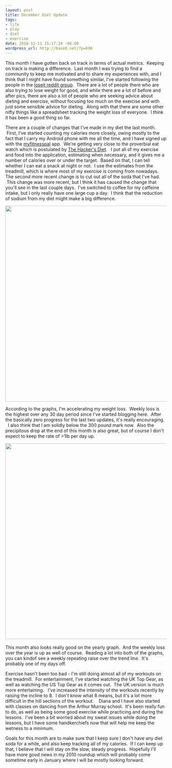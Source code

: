 ```yaml
--- 
layout: post
title: December Diet Update
tags: 
- life
- play
- diet
- exercise
date: 2010-12-11 15:17:24 -06:00
wordpress_url: http://base0.net/?p=696
---
```

This month I have gotten back on track in terms of actual metrics.  Keeping on track is making a difference.  Last month I was trying to find a community to keep me motivated and to share my experiences with, and I think that I might have found something similar, I've started following the people in the <a href="http://reddit.com/r/loseit/">loseit reddit group</a>.  There are a lot of people there who are also trying to lose weight for good, and while there are a lot of before and after pics, there are also a lot of people who are seeking advice about dieting and exercise, without focusing too much on the exercise and with just some sensible advice for dieting.  Along with that there are some other nifty things like a spreadsheet tracking the weight loss of everyone.  I think it has been a good thing so far.

There are a couple of changes that I've made in my diet the last month.  First, I've started counting my calories more closely, owing mostly to the fact that I carry my Android phone with me all the time, and I have signed up with the <a href="http://www.myfitnesspal.com/android">myfitnesspal</a> app.  We're getting very close to the proverbial eat watch which is postulated by <a href="http://www.fourmilab.ch/hackdiet/www/hackdiet.html">The Hacker's Diet</a>.   I put all of my exercise and food into the application, estimating when necessary, and it gives me a number of calories over or under the target.  Based on that, I can tell whether I can eat a snack at night or not.  I use the estimates from the treadmill, which is where most of my exercise is coming from nowadays.   The second more recent change is to cut out all of the soda that I've had.  This change was more recent, but I think it has caused the change that you'll see in the last couple days.  I've switched to coffee for my caffeine intake, but I only really have one large cup a day.  I think that the reduction of sodium from my diet might make a big difference.﻿

<a href="http://base0.net/wp-content/uploads/2010/12/30d-dec11.png"><img class="alignnone size-full wp-image-697" title="Diet Progress December 11 - 30 days" src="http://base0.net/wp-content/uploads/2010/12/30d-dec11.png" alt="" width="610" /></a>

According to the graphs, I'm accelerating my weight loss.  Weekly loss is the highest over any 30 day period since I've started blogging here.  After the basically zero progress for the last two updates, it's really encouraging.   I also think that I am solidly below the 300 pound mark now.  Also the precipitous drop at the end of this month is also great, but of course I don't expect to keep the rate of &gt;1lb per day up.

﻿<a href="http://base0.net/wp-content/uploads/2010/12/ytd-dec9.png"><img class="alignnone size-full wp-image-698" title="Diet Progress Year to Date - December 9" src="http://base0.net/wp-content/uploads/2010/12/ytd-dec9.png" alt="" width="610" /></a>﻿

This month also looks really good on the yearly graph.  And the weekly loss over the year is up as well of course.  Reading a lot into both of the graphs, you can kindof see a weekly repeating raise over the trend line.  It's probably one of my days off.

Exercise hasn't been too bad - I'm still doing almost all of my workouts on the treadmill.  For entertainment, I've started watching the UK Top Gear, as well as watching the US Top Gear as it comes out.  The UK version is much more entertaining.   I've increased the intensity of the workouts recently by raising the incline to 8.  I don't know what 8 means, but it's a lot more difficult in the hill sections of the workout.    Diana and I have also started with classes on dancing from the Arthur Murray school.  It's been really fun to do, as well as being some good exercise while practicing and during the lessons.  I've been a bit worried about my sweat issues while doing the lessons, but I have some handkerchiefs now that will help me keep the wetness to a minimum.

Goals for this month are to make sure that I keep sure I don't have any diet soda for a while, and also keep tracking all of my calories.  If I can keep up that, I believe that I will stay on the slow, steady progress.  Hopefully I'll have more good news in my 2010 roundup which will probably come sometime early in January where I will be mostly looking forward.
